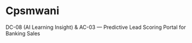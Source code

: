 # Cpsmwani
DC-08 (AI Learning Insight) &amp;  AC-03 — Predictive Lead Scoring Portal for Banking Sales
